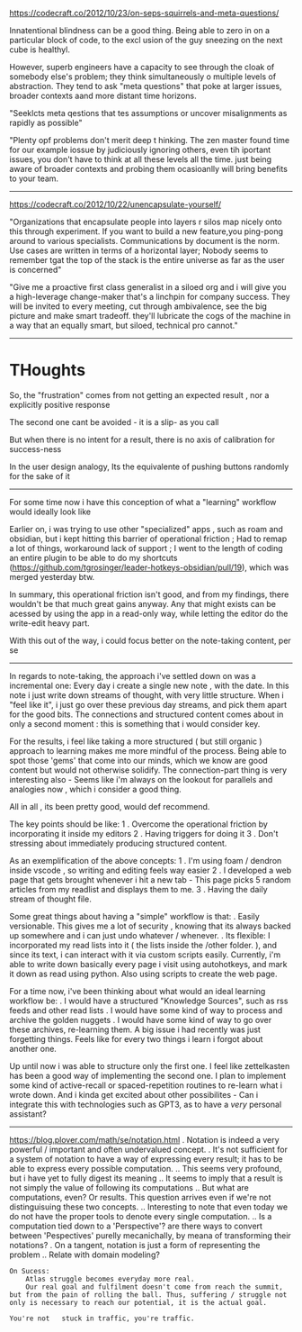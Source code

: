 https://codecraft.co/2012/10/23/on-seps-squirrels-and-meta-questions/


Innatentional blindness can be a good thing. Being able to zero in on a particular block of code, to the excl usion of the guy sneezing on the next cube is healthyl. 

However, superb engineers have a capacity to see through the cloak of somebody else's problem; they think simultaneously o multiple levels of abstraction. They tend to ask "meta questions" that poke at larger issues, broader contexts aand more distant time horizons. 

"Seeklcts meta qestions that tes assumptions or uncover misalignments as rapidly as possible"


"Plenty opf problems don't merit deep t hinking. The zen master found time for our example iossue by judiciously ignoring others, even tih iportant issues, you don't have to think at all these levels all the time. just being aware of broader contexts and probing them ocasioanlly will bring benefits to your team. 



___



https://codecraft.co/2012/10/22/unencapsulate-yourself/


"Organizations that encapsulate people into layers r silos map nicely onto this through experiment. If you want to build a new feature,you ping-pong around to various specialists. Communications by document is the norm. Use cases are written in terms of a horizontal layer; Nobody seems to remember tgat the top of the stack is the entire universe as far as the user is concerned"

"Give me a proactive first class generalist in a siloed org and i will give you a high-leverage change-maker that's a linchpin for company success. They will be invited to every meeting, cut through ambivalence, see the big picture and make smart tradeoff. they'll lubricate the cogs of the machine in a way that an equally smart, but siloed, technical pro cannot."


___



# THoughts
So, the "frustration" comes from not getting an expected result , nor a explicitly positive response

The second one cant be avoided - it is a slip- as you call

But when there is no intent for a result, there is no axis of calibration for success-ness

In the user design analogy, Its the equivalente of pushing buttons randomly for the sake of it


___




For some time now i have this conception of what a "learning" workflow would ideally look like  

Earlier on, i was trying to use other "specialized" apps , such as roam and obsidian, but i kept hitting this barrier of operational friction ; 
Had to remap a lot of things, workaround lack of support ; I went to the length of coding an entire plugin to be able to do my shortcuts
(https://github.com/tgrosinger/leader-hotkeys-obsidian/pull/19), which was merged yesterday btw.

In summary, this operational friction isn't good, and from my findings, there wouldn't be that much great gains anyway. Any that might exists can be acessed by using the app in a read-only way, while letting the editor do the write-edit heavy part.

With this out of the way, i could focus better on the note-taking content, per se

___ 

In regards to note-taking, the approach i've settled down on was a incremental one: Every day i create a single new note , with the date. In this note i just write down streams of thought, with very little structure. 
When i "feel like it", i just go over these previous day streams, and pick them apart for the good bits. The connections and structured content comes about in only a second moment : this is something that i would consider key. 

For the results, i feel like taking a more structured ( but still organic ) approach to learning makes me more mindful of the process. 
Being able to spot those 'gems' that come into our minds, which we know are good content but would not otherwise solidify. 
The connection-part thing is very interesting also - Seems like i'm always on the lookout for parallels and analogies now , which i consider a good thing. 


All in all , its been pretty good, would def recommend. 

The key points should be like:
    1 . Overcome the operational friction by incorporating it inside my editors
    2 . Having triggers for doing it
    3 . Don't stressing about immediately producing structured content.

As an exemplification of the above concepts:
    1 .  I'm using foam / dendron inside vscode , so writing and editing feels way easier
    2 . I developed a web page that gets brought whenever i hit a new tab - This page picks 5 random articles from my readlist and displays them to me. 
    3 . Having the daily stream of thought file. 


Some great things about having a "simple"  workflow is that:
    .  Easily versionable. This gives me a lot of security , knowing that its always backed up somewhere and i can just undo whatever / whenever.
    . Its flexible: I incorporated my read lists into it ( the lists inside the /other folder. ), and since its text, i can interact with it via custom scripts easily. Currently, i'm able to write down basically every page i visit using autohotkeys, and mark it down as read using python. Also using scripts to create the web page.

For a time now, i've been thinking about what would an ideal learning workflow be:
    . I  would have a structured "Knowledge Sources", such as rss feeds and other read lists
    . I would have some kind of way to process and archive the golden nuggets 
    . I would have some kind of way to go over these archives, re-learning them. A big issue i had recently was just forgetting things. Feels like for every two things i learn i forgot about another one. 

Up until now i was able to structure only the first one. I feel like zettelkasten has been a good way of implementing the second one. I plan to implement some kind of active-recall or spaced-repetition routines to re-learn what i wrote down. 
And i kinda get excited about other possibilites - Can i integrate this with technologies such as GPT3, as to have a *very* personal assistant? 


___



https://blog.plover.com/math/se/notation.html
        . Notation is indeed a very powerful / important and often undervalued concept.
        . It's not sufficient for a system of notation to have a way of expressing every result; it has to be able to express every possible computation.
            .. This seems very profound, but i have yet to fully digest  its meaning
            .. It seems to imply that a result is not simply the value of following its computations
            .. But what are computations, even? Or results. This question arrives even if we're not distinguisuing these two concepts.
            .. Interesting to note that even today we do not have the proper tools to denote every single computation.
            .. Is a computation tied down to a 'Perspective'?  are there ways to convert between 'Pespectives' purelly mecanichally, by meana of transforming their notations?
        . On a tangent, notation is just a form of representing the problem
            .. Relate with domain modeling?

    On Sucess:
        Atlas struggle becomes everyday more real.
        Our real goal and fulfilment doesn't come from reach the summit, but from the pain of rolling the ball. Thus, suffering / struggle not only is necessary to reach our potential, it is the actual goal.

    You're not   stuck in traffic, you're traffic.
